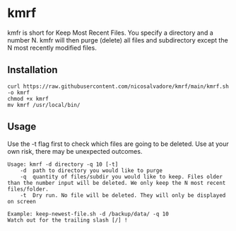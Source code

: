 # kmrf

kmfr is short for Keep Most Recent Files. You specify a directory and a number N.
kmfr will then purge (delete) all files and subdirectory except the N most recently modified files.

## Installation
``` 
curl https://raw.githubusercontent.com/nicosalvadore/kmrf/main/kmrf.sh -o kmrf
chmod +x kmrf
mv kmrf /usr/local/bin/
```
## Usage

Use the -t flag first to check which files are going to be deleted.
Use at your own risk, there may be unexpected outcomes.

```
Usage: kmrf -d directory -q 10 [-t]
	-d  path to directory you would like to purge
	-q  quantity of files/subdir you would like to keep. Files older than the number input will be deleted. We only keep the N most recent files/folder.
	-t  Dry run. No file will be deleted. They will only be displayed on screen

Example: keep-newest-file.sh -d /backup/data/ -q 10
Watch out for the trailing slash [/] !
```
